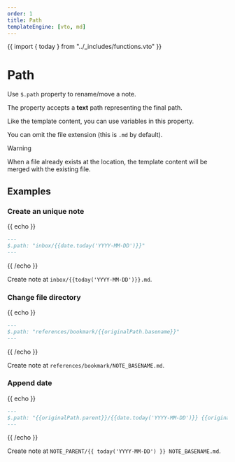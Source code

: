 ```yaml
---
order: 1
title: Path
templateEngine: [vto, md]
---
```

{{ import { today } from "../_includes/functions.vto" }}

# Path

Use `$.path` property to rename/move a note.

The property accepts a **text** path representing the final path.

Like the template content, you can use variables in this property.

You can omit the file extension (this is `.md` by default).

> [!warning]
> When a file already exists at the location, the template content will be merged with the existing file.

## Examples

### Create an unique note

{{ echo }}
````md
---
$.path: "inbox/{{date.today('YYYY-MM-DD')}}"
---
````
{{ /echo }}

Create note at `inbox/{{today('YYYY-MM-DD')}}.md`.

### Change file directory

{{ echo }}
````md
---
$.path: "references/bookmark/{{originalPath.basename}}"
---
````
{{ /echo }}

Create note at `references/bookmark/NOTE_BASENAME.md`.

### Append date

{{ echo }}
````md
---
$.path: "{{originalPath.parent}}/{{date.today('YYYY-MM-DD')}} {{originalPath.basename}}"
---
````
{{ /echo }}

Create note at `NOTE_PARENT/{{ today('YYYY-MM-DD') }} NOTE_BASENAME.md`.
